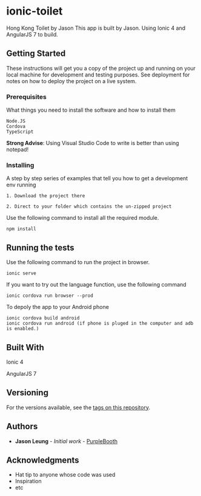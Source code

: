# ionic-toilet
Hong Kong Toilet by Jason
This app is built by Jason. Using Ionic 4 and AngularJS 7 to build.

## Getting Started

These instructions will get you a copy of the project up and running on your local machine for development and testing purposes. See deployment for notes on how to deploy the project on a live system.

### Prerequisites

What things you need to install the software and how to install them
```
Node.JS
Cordova
TypeScript
```
**Strong Advise**:
Using Visual Studio Code to write is better than using notepad!

### Installing

A step by step series of examples that tell you how to get a development env running
```
1. Download the project there
```
```
2. Direct to your folder which contains the un-zipped project
```
Use the following command to install all the required module.
```
npm install
```
## Running the tests
Use the following command to run the project in browser.
```
ionic serve
```
If you want to try out the language function, use the following command
```
ionic cordova run browser --prod
```
To depoly the app to your Android phone
```
ionic cordova build android
ionic cordova run android (if phone is pluged in the computer and adb is enabled.)
```

## Built With
Ionic 4

AngularJS 7

## Versioning
For the versions available, see the [tags on this repository](https://github.com/y91269384/ionic-toilet/tags). 

## Authors

* **Jason Leung** - *Initial work* - [PurpleBooth](https://github.com/y91269384)

## Acknowledgments

* Hat tip to anyone whose code was used
* Inspiration
* etc
